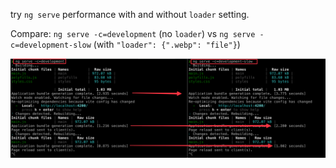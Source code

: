 try `ng serve` performance with and without `loader` setting.

Compare:
`ng serve -c=development` (no `loader`)
vs
`ng serve -c=development-slow` (with `"loader": {".webp": "file"}`)

![img.png](img.png)
